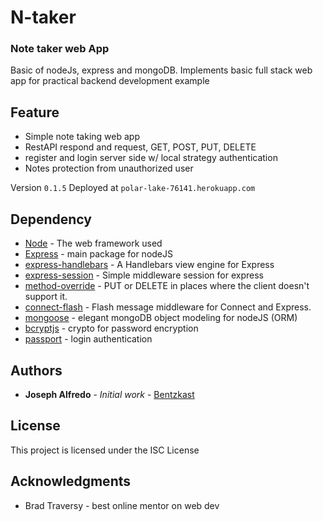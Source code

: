 N-taker
=======
### Note taker web App
Basic of nodeJs, express and mongoDB.
Implements basic full stack web app for
practical backend development example

## Feature
* Simple note taking web app
* RestAPI respond and request, GET, POST, PUT, DELETE
* register and login server side w/ local strategy authentication
* Notes protection from unauthorized user

Version `0.1.5`
Deployed at `polar-lake-76141.herokuapp.com`

## Dependency
* [Node](https://nodejs.org/en/) - The web framework used
* [Express](https://expressjs.com/) - main package for nodeJS
* [express-handlebars](https://github.com/ericf/express-handlebars) - A Handlebars view engine for Express
* [express-session](https://github.com/expressjs/session) - Simple middleware session for express
* [method-override](https://github.com/expressjs/method-override) - PUT or DELETE in places where the client doesn't support it.
* [connect-flash](https://github.com/jaredhanson/connect-flash) - Flash message middleware for Connect and Express.
* [mongoose](http://mongoosejs.com/) - elegant mongoDB object modeling for nodeJS (ORM)
* [bcryptjs](https://www.npmjs.com/package/bcryptjs) - crypto for password encryption
* [passport](https://www.npmjs.com/package/passport) - login authentication


## Authors

* **Joseph Alfredo** - *Initial work* - [Bentzkast](https://github.com/Bentzkast)

## License

This project is licensed under the ISC License

## Acknowledgments

* Brad Traversy - best online mentor on web dev



<!-- ./mongod --directoryperdb --dbpath /Users/Jalfredo/Documents/mongodb-osx-x86_64-3.4.9/data/db --logpath /Users/Jalfredo/Documents/mongodb-osx-x86_64-3.4.9/log/mongo.log --logappend --rest & -->
